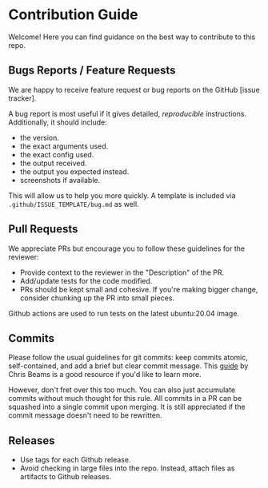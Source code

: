 Contribution Guide
===================

Welcome! Here you can find guidance on the best way to contribute to this repo.

Bugs Reports / Feature Requests
---------------------------------

We are happy to receive feature request or bug reports on the GitHub [issue tracker].

A bug report is most useful if it gives detailed, *reproducible* instructions. Additionally, it should include:

* the version.
* the exact arguments used.
* the exact config used.
* the output received.
* the output you expected instead.
* screenshots if available.

This will allow us to help you more quickly. A template is included via `.github/ISSUE_TEMPLATE/bug.md` as well.

Pull Requests
-------------

We appreciate PRs but encourage you to follow these guidelines for the reviewer:

* Provide context to the reviewer in the "Description" of the PR.
* Add/update tests for the code modified.
* PRs should be kept small and cohesive. If you're making bigger change, consider chunking up the PR into small pieces.

Github actions are used to run tests on the latest ubuntu:20.04 image.

Commits
-------

Please follow the usual guidelines for git commits: keep commits atomic, self-contained, and add a brief but clear
commit message. This [guide](https://chris.beams.io/posts/git-commit/) by Chris Beams is a good resource if you'd like
to learn more.

However, don't fret over this too much. You can also just accumulate commits without much thought for this rule. All
commits in a PR can be squashed into a single commit upon merging. It is still appreciated if the commit message
doesn't need to be rewritten.

Releases
--------

* Use tags for each Github release.
* Avoid checking in large files into the repo. Instead, attach files as artifacts to Github releases.
